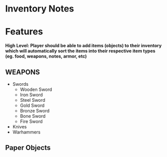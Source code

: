 # Inventory Notes

# Features 

**High Level: Player should be able to add items (objects) to their inventory which will automatically sort the items into their respective item types (eg. food, weapons, notes, armor, etc)**


## WEAPONS
- Swords
    - Wooden Sword
    - Iron Sword 
    - Steel Sword 
    - Gold Sword 
    - Bronze Sword
    - Bone Sword
    - Fire Sword
- Knives
- Warhammers


## Paper Objects
